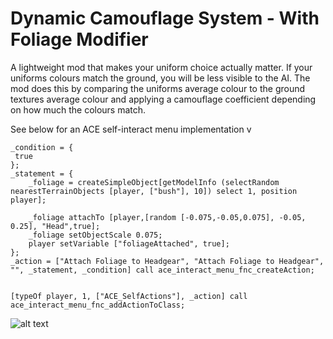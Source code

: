# Dynamic Camouflage System - With Foliage Modifier
A lightweight mod that makes your uniform choice actually matter. If your uniforms colours match the ground, you will be less visible to the AI. The mod does this by comparing the uniforms average colour to the ground textures average colour and applying a camouflage coefficient depending on how much the colours match.

See below for an ACE self-interact menu implementation v
```
_condition = { 
 true     
}; 
_statement = { 
    _foliage = createSimpleObject[getModelInfo (selectRandom nearestTerrainObjects [player, ["bush"], 10]) select 1, position player];

	_foliage attachTo [player,[random [-0.075,-0.05,0.075], -0.05, 0.25], "Head",true];
	_foliage setObjectScale 0.075;
	player setVariable ["foliageAttached", true];
}; 
_action = ["Attach Foliage to Headgear", "Attach Foliage to Headgear", "", _statement, _condition] call ace_interact_menu_fnc_createAction; 


[typeOf player, 1, ["ACE_SelfActions"], _action] call ace_interact_menu_fnc_addActionToClass;

```


![alt text](https://steamuserimages-a.akamaihd.net/ugc/1806516206888105675/F2729E47582128176ACEA6BB4613405F99BF3EA3/?imw=5000&imh=5000&ima=fit&impolicy=Letterbox&imcolor=#000000&letterbox=false)
